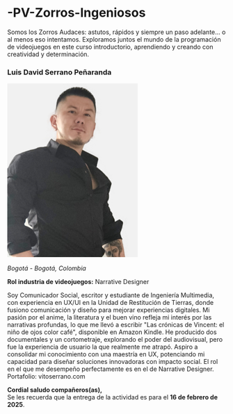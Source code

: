 # -PV-Zorros-Ingeniosos
Somos los Zorros Audaces: astutos, rápidos y siempre un paso adelante... o al menos eso intentamos. Exploramos juntos el mundo de la programación de videojuegos en este curso introductorio, aprendiendo y creando con creatividad y determinación.

### **Luis David Serrano Peñaranda**

<img src="https://github.com/dyjaimes/-PV-Zorros-Ingeniosos/blob/main/David_S/vito.jpeg?raw=true" alt="Foto Luis David" width="300" />

_Bogotá - Bogotá, Colombia_

**Rol industria de videojuegos:** Narrative Designer

Soy Comunicador Social, escritor y estudiante de Ingeniería Multimedia, con experiencia en UX/UI en la Unidad de Restitución de Tierras, donde fusiono comunicación y diseño para mejorar experiencias digitales. Mi pasión por el anime, la literatura y el buen vino refleja mi interés por las narrativas profundas, lo que me llevó a escribir "Las crónicas de Vincent: el niño de ojos color café", disponible en Amazon Kindle. He producido dos documentales y un cortometraje, explorando el poder del audiovisual, pero fue la experiencia de usuario la que realmente me atrapó. Aspiro a consolidar mi conocimiento con una maestría en UX, potenciando mi capacidad para diseñar soluciones innovadoras con impacto social. 
El rol en el que me desempeño perfectamente es en el de Narrative Designer.
Portafolio: vitoserrano.com

**Cordial saludo compañeros(as),**  
Se les recuerda que la entrega de la actividad es para el **16 de febrero de 2025**.